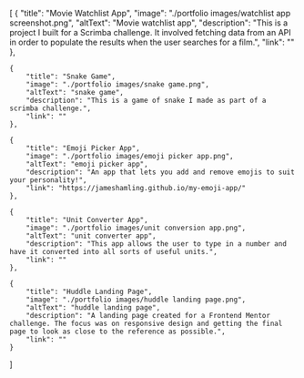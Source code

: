 [
    {
        "title": "Movie Watchlist App",
        "image": "./portfolio images/watchlist app screenshot.png",
        "altText": "Movie watchlist app",
        "description": "This is a project I built for a Scrimba challenge. It involved fetching data from an API in order to populate the results when the user searches for a film.",
        "link": ""
    },

    {
        "title": "Snake Game",
        "image": "./portfolio images/snake game.png",
        "altText": "snake game",
        "description": "This is a game of snake I made as part of a scrimba challenge.",
        "link": ""
    },

    {
        "title": "Emoji Picker App",
        "image": "./portfolio images/emoji picker app.png",
        "altText": "emoji picker app",
        "description": "An app that lets you add and remove emojis to suit your personality!",
        "link": "https://jameshamling.github.io/my-emoji-app/"
    },

    {
        "title": "Unit Converter App",
        "image": "./portfolio images/unit conversion app.png",
        "altText": "unit converter app",
        "description": "This app allows the user to type in a number and have it converted into all sorts of useful units.",
        "link": ""
    },

    {
        "title": "Huddle Landing Page",
        "image": "./portfolio images/huddle landing page.png",
        "altText": "huddle landing page",
        "description": "A landing page created for a Frontend Mentor challenge. The focus was on responsive design and getting the final page to look as close to the reference as possible.",
        "link": ""
    }
]